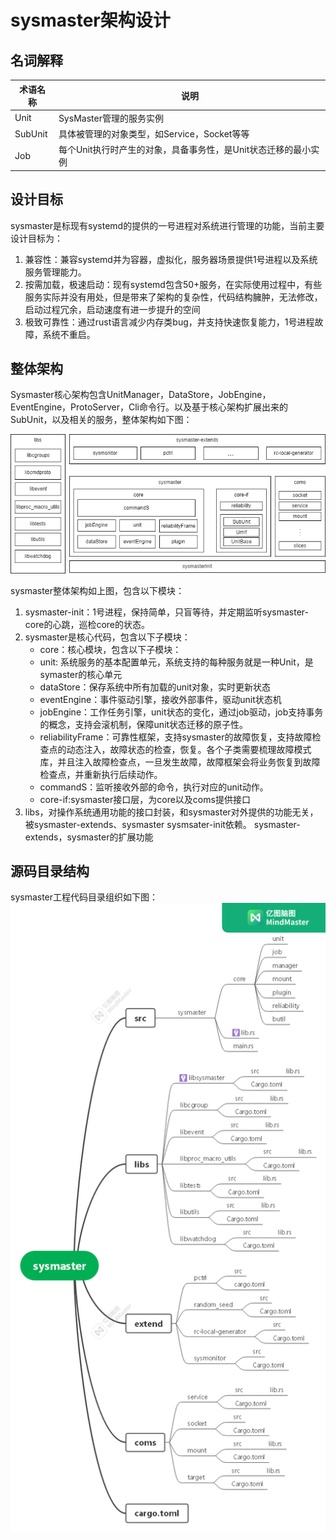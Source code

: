 # sysmaster架构设计

## 名词解释

| 术语名称 | 说明                                                           |
| -------- | -------------------------------------------------------------- |
| Unit     | SysMaster管理的服务实例                                        |
| SubUnit  | 具体被管理的对象类型，如Service，Socket等等                    |
| Job      | 每个Unit执行时产生的对象，具备事务性，是Unit状态迁移的最小实例 |

## 设计目标

sysmaster是标现有systemd的提供的一号进程对系统进行管理的功能，当前主要设计目标为：

1. 兼容性：兼容systemd并为容器，虚拟化，服务器场景提供1号进程以及系统服务管理能力。
2. 按需加载，极速启动：现有systemd包含50+服务，在实际使用过程中，有些服务实际并没有用处，但是带来了架构的复杂性，代码结构臃肿，无法修改，启动过程冗余，启动速度有进一步提升的空间
3. 极致可靠性：通过rust语言减少内存类bug，并支持快速恢复能力，1号进程故障，系统不重启。

## 整体架构

Sysmaster核心架构包含UnitManager，DataStore，JobEngine，EventEngine，ProtoServer，Cli命令行。以及基于核心架构扩展出来的SubUnit，以及相关的服务，整体架构如下图：

![avatar](assets/architecture.jpg)

sysmaster整体架构如上图，包含以下模块：

1. sysmaster-init：1号进程，保持简单，只盲等待，并定期监听sysmaster-core的心跳，巡检core的状态。
2. sysmaster是核心代码，包含以下子模块：
    - core：核心模块，包含以下子模块：
    - unit: 系统服务的基本配置单元，系统支持的每种服务就是一种Unit，是symaster的核心单元
    - dataStore：保存系统中所有加载的unit对象，实时更新状态
    - eventEngine：事件驱动引擎，接收外部事件，驱动unit状态机
    - jobEngine：工作任务引擎，unit状态的变化，通过job驱动，job支持事务的概念，支持会滚机制，保障unit状态迁移的原子性。
    - reliabilityFrame：可靠性框架，支持sysmaster的故障恢复，支持故障检查点的动态注入，故障状态的检查，恢复。各个子类需要梳理故障模式库，并且注入故障检查点，一旦发生故障，故障框架会将业务恢复到故障检查点，并重新执行后续动作。
    - commandS：监听接收外部的命令，执行对应的unit动作。
    - core-if:sysmaster接口层，为core以及coms提供接口
3. libs，对操作系统通用功能的接口封装，和sysmaster对外提供的功能无关，被sysmaster-extends、sysmaster sysmsater-init依赖。
sysmaster-extends，sysmaster的扩展功能

## 源码目录结构

sysmaster工程代码目录组织如下图：
![avatar](assets/sysmaster-sourced.png)
